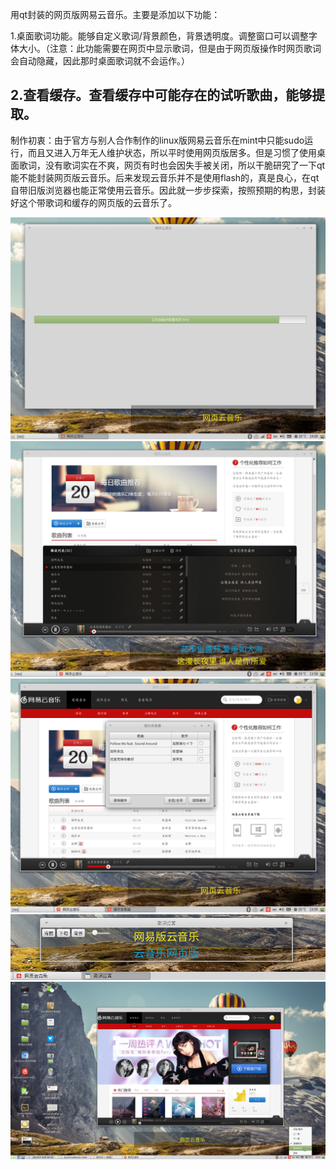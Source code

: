 用qt封装的网页版网易云音乐。主要是添加以下功能：

1.桌面歌词功能。能够自定义歌词/背景颜色，背景透明度。调整窗口可以调整字体大小。（注意：此功能需要在网页中显示歌词，但是由于网页版操作时网页歌词会自动隐藏，因此那时桌面歌词就不会运作。）

2.查看缓存。查看缓存中可能存在的试听歌曲，能够提取。
--------------
制作初衷：由于官方与别人合作制作的linux版网易云音乐在mint中只能sudo运行，而且又进入万年无人维护状态，所以平时使用网页版居多。但是习惯了使用桌面歌词，没有歌词实在不爽，网页有时也会因失手被关闭，所以干脆研究了一下qt能不能封装网页版云音乐。后来发现云音乐并不是使用flash的，真是良心，在qt自带旧版浏览器也能正常使用云音乐。因此就一步步探索，按照预期的构思，封装好这个带歌词和缓存的网页版的云音乐了。

![截图](https://github.com/noahsai/web-cloud-music/raw/master/截图/0.png)
![截图](https://github.com/noahsai/web-cloud-music/raw/master/截图/1.png)
![截图](https://github.com/noahsai/web-cloud-music/raw/master/截图/2.png)
![截图](https://github.com/noahsai/web-cloud-music/raw/master/截图/3.png)
![截图](https://github.com/noahsai/web-cloud-music/raw/master/截图/4.png)
